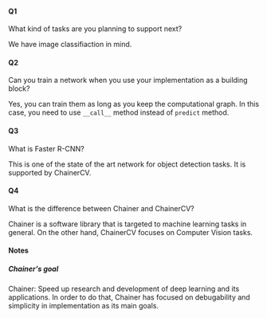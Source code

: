 #### Q1

What kind of tasks are you planning to support next?

We have image classifiaction in mind.


#### Q2

Can you train a network when you use your implementation as a building block?

Yes, you can train them as long as you keep the computational graph.
In this case, you need to use `__call__` method instead of `predict` method.


#### Q3

What is Faster R-CNN?

This is one of the state of the art network for object detection tasks. It is supported by ChainerCV.


#### Q4

What is the difference between Chainer and ChainerCV?

Chainer is a software library that is targeted to machine learning tasks in general.
On the other hand, ChainerCV focuses on Computer Vision tasks.




#### Notes

##### Chainer's goal
Chainer:  Speed up research and development of deep learning and its applications.
In order to do that, Chainer has focused on debugability and simplicity in implementation as its main goals.
